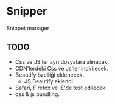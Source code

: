 # Snipper
Snippet manager

## TODO
* Css ve JS'ler ayrı dosyalara alınacak.
* CDN'lerdeki Css ve Js'ler indirilecek.
* Beautify özelliği eklenecek.
  * JS Beautify eklendi.
* Safari, Firefox ve IE'de test edilecek.
* css & js bundling.

